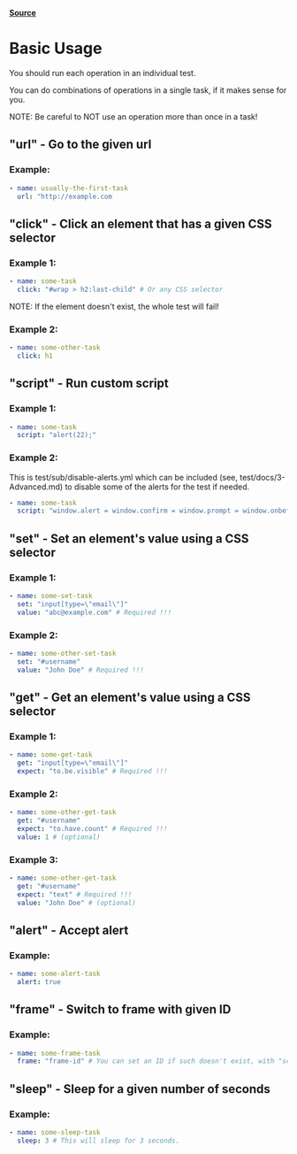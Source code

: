 **[Source](./docs/2-Basic.html)**

# Basic Usage


You should run each operation in an individual test. 

You can do combinations of operations in a single task, if it makes sense for you.

NOTE: Be careful to NOT use an operation more than once in a task!


## "url" - Go to the given url


### Example:

```yaml
- name: usually-the-first-task
  url: "http://example.com
```


## "click" - Click an element that has a given CSS selector


### Example 1:

```yaml
- name: some-task
  click: "#wrap > h2:last-child" # Or any CSS selector
```

NOTE: If the element doesn't exist, the whole test will fail!


### Example 2:

```yaml
- name: some-other-task
  click: h1
```



## "script" - Run custom script


### Example 1:

```yaml
- name: some-task
  script: "alert(22);"
```


### Example 2:


This is test/sub/disable-alerts.yml which can be included (see, test/docs/3-Advanced.md)
to disable some of the alerts for the test if needed.

```yaml
- name: some-task
  script: "window.alert = window.confirm = window.prompt = window.onbeforeunload = function(str) { return true; };"
```


## "set" - Set an element's value using a CSS selector


### Example 1:

```yaml
- name: some-set-task
  set: "input[type=\"email\"]"
  value: "abc@example.com" # Required !!!
```


### Example 2:

```yaml
- name: some-other-set-task
  set: "#username"
  value: "John Doe" # Required !!!
```


## "get" - Get an element's value using a CSS selector


### Example 1:

```yaml
- name: some-get-task
  get: "input[type=\"email\"]"
  expect: "to.be.visible" # Required !!!
```


### Example 2:

```yaml
- name: some-other-get-task
  get: "#username"
  expect: "to.have.count" # Required !!!
  value: 1 # (optional)
```


### Example 3:

```yaml
- name: some-other-get-task
  get: "#username"
  expect: "text" # Required !!!
  value: "John Doe" # (optional)
```


## "alert" - Accept alert


### Example:

```yaml
- name: some-alert-task
  alert: true
```


## "frame" - Switch to frame with given ID


### Example:

```yaml
- name: some-frame-task
  frame: "frame-id" # You can set an ID if such doesn't exist, with "script"
```


## "sleep" - Sleep for a given number of seconds


### Example:

```yaml
- name: some-sleep-task
  sleep: 3 # This will sleep for 3 seconds. 
```
